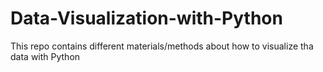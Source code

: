 # Data-Visualization-with-Python
This repo contains different materials/methods about how to visualize tha data with Python
